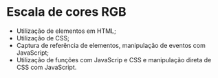 # Escala de cores RGB

- Utilização de elementos em HTML;
- Utilização de CSS;
- Captura de referência de elementos, manipulação de eventos com JavaScript;
- Utilização de funções com JavaScrip e CSS e manipulação direta de CSS com JavaScript.

